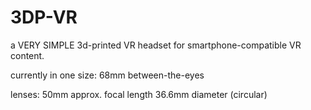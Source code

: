 # 3DP-VR
a VERY SIMPLE 3d-printed VR headset for smartphone-compatible VR content.

currently in one size: 
68mm between-the-eyes


lenses:
50mm approx. focal length 
36.6mm diameter (circular)
